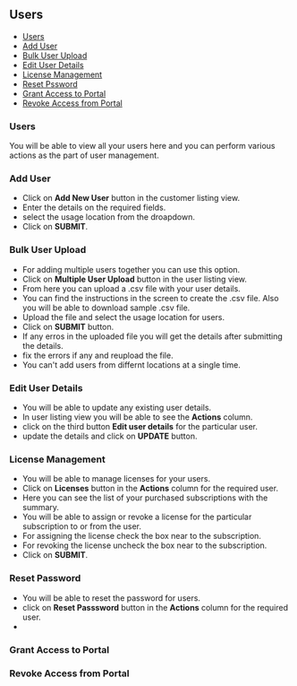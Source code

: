 ## Users
<!-- TOC -->

* [Users](/doc/users.md#users)  
* [Add User](/doc/users.md#add-user)  
* [Bulk User Upload](/doc/users.md#bulk-user-upload)  
* [Edit User Details](/doc/users.md#edit-user-details)  
* [License Management](/doc/users.md#license-management)  
* [Reset Pssword](/doc/users.md#reset-password)  
* [Grant Access to Portal](/doc/users.md#grant-access-to-portal)  
* [Revoke Access from Portal](/doc/users.md#revoke-access-from-portal)  
    
<!-- TOC -->

### Users  
You will be able to view all your users here and you can perform various actions as the part of user management.  

### Add User  
* Click on **Add New User** button in the customer listing view.  
* Enter the details on the required fields.  
* select the usage location from the droapdown.
* Click on **SUBMIT**.

### Bulk User Upload  
* For adding multiple users together you can use this option.  
* Click on **Multiple User Upload** button in the user listing view. 
* From here you can upload a .csv file with your user details.  
* You can find the instructions in the screen to create the .csv file. Also you will be able to download sample .csv file.  
* Upload the file and select the usage location for users.  
* Click on **SUBMIT** button.  
* If any erros in the uploaded file you will get the details after submitting the details.  
* fix the errors if any and reupload the file.  
* You can't add users from differnt locations at a single time.  


### Edit User Details  
* You will be able to update any existing user details.  
* In user listing view you will be able to see the **Actions** column.  
* click on the third button **Edit user details** for the particular user.  
* update the details and click on **UPDATE** button.  

### License Management  
* You will be able to manage licenses for your users.  
* Click on **Licenses** button in the **Actions** column for the required user.  
* Here you can see the list of your purchased subscriptions with the summary.   
* You will be able to assign or revoke a license for the particular subscription to or from the user.  
* For assigning the license check the box near to the subscription.  
* For revoking the license uncheck the box near to the subscription.  
* Click on **SUBMIT**.  

### Reset Password  
* You will be able  to reset the password for users.  
* click on **Reset Passsword** button in the **Actions** column for the required user.  
* 
### Grant Access to Portal  

### Revoke Access from Portal  


